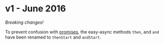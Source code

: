 
# v1 - June 2016

*Breaking changes!*

To prevent confusion with [promises](https://developer.mozilla.org/en-US/docs/Web/JavaScript/Reference/Global_Objects/Promise), the easy-async methods `then`, and `and` have been renamed to `thenStart` and `andStart`.


